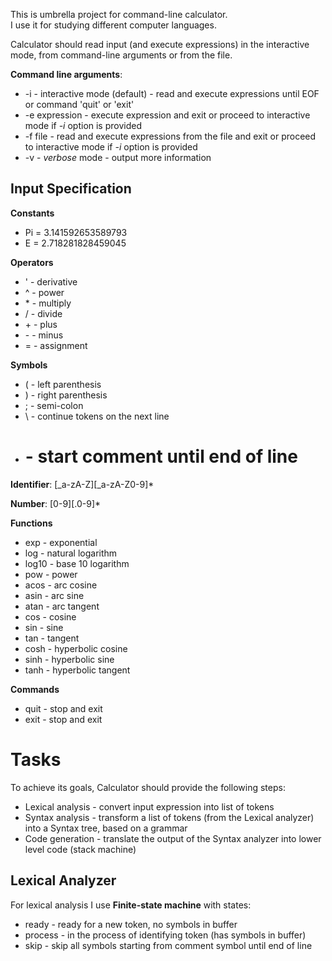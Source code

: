This is umbrella project for command-line calculator.  
I use it for studying different computer languages.

Calculator should read input (and execute expressions) in the interactive mode, from command-line arguments or from the file.

**Command line arguments**:
- -i - interactive mode (default) - read and execute expressions until EOF or command 'quit' or 'exit'
- -e expression - execute expression and exit or proceed to interactive mode if *-i* option is provided
- -f file - read and execute expressions from the file and exit or proceed to interactive mode if *-i* option is provided
- -v - *verbose* mode - output more information

## Input Specification

**Constants**
- Pi = 3.141592653589793
- E = 2.718281828459045

**Operators**
- ' - derivative
- ^ - power
- \* - multiply
- / - divide
- \+ - plus
- \- - minus
- = - assignment

**Symbols**
- ( - left parenthesis
- ) - right parenthesis
- ; - semi-colon
- \ - continue tokens on the next line
- # - start comment until end of line

**Identifier**: [_a-zA-Z][_a-zA-Z0-9]\*

**Number**: [0-9][.0-9]\*

**Functions**
- exp - exponential
- log - natural logarithm
- log10 - base 10 logarithm 
- pow - power
- acos - arc cosine
- asin - arc sine
- atan - arc tangent
- cos - cosine
- sin - sine
- tan - tangent
- cosh - hyperbolic cosine
- sinh - hyperbolic sine
- tanh - hyperbolic tangent

**Commands**
- quit - stop and exit
- exit - stop and exit

# Tasks

To achieve its goals, Calculator should provide the following steps:
- Lexical analysis - convert input expression into list of tokens
- Syntax analysis - transform a list of tokens (from the Lexical analyzer) into a Syntax tree, based on a grammar
- Code generation - translate the output of the Syntax analyzer into lower level code (stack machine)


## Lexical Analyzer

For lexical analysis I use **Finite-state machine** with states:
- ready - ready for a new token, no symbols in buffer
- process - in the process of identifying token (has symbols in buffer)
- skip - skip all symbols starting from comment symbol until end of line
